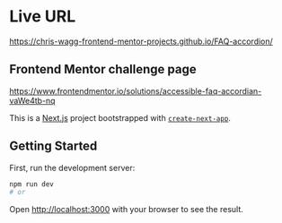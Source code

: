 # Live URL

https://chris-wagg-frontend-mentor-projects.github.io/FAQ-accordion/

## Frontend Mentor challenge page

https://www.frontendmentor.io/solutions/accessible-faq-accordian-vaWe4tb-nq

This is a [Next.js](https://nextjs.org/) project bootstrapped with [`create-next-app`](https://github.com/vercel/next.js/tree/canary/packages/create-next-app).

## Getting Started

First, run the development server:

```bash
npm run dev
# or
```

Open [http://localhost:3000](http://localhost:3000) with your browser to see the result.
